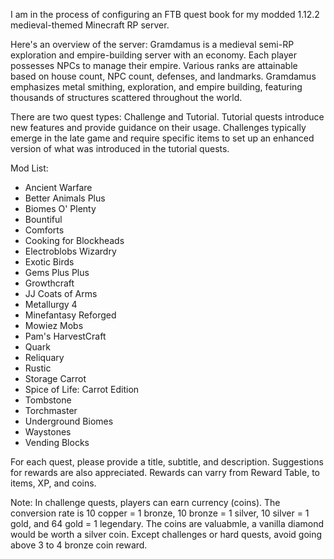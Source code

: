 I am in the process of configuring an FTB quest book for my modded 1.12.2 medieval-themed Minecraft RP server.

Here's an overview of the server:
Gramdamus is a medieval semi-RP exploration and empire-building server with an economy. Each player possesses NPCs to manage their empire. Various ranks are attainable based on house count, NPC count, defenses, and landmarks. Gramdamus emphasizes metal smithing, exploration, and empire building, featuring thousands of structures scattered throughout the world.

There are two quest types: Challenge and Tutorial.
Tutorial quests introduce new features and provide guidance on their usage.
Challenges typically emerge in the late game and require specific items to set up an enhanced version of what was introduced in the tutorial quests.

Mod List:
- Ancient Warfare
- Better Animals Plus
- Biomes O' Plenty
- Bountiful
- Comforts
- Cooking for Blockheads
- Electroblobs Wizardry
- Exotic Birds
- Gems Plus Plus
- Growthcraft
- JJ Coats of Arms
- Metallurgy 4
- Minefantasy Reforged
- Mowiez Mobs
- Pam's HarvestCraft
- Quark
- Reliquary
- Rustic
- Storage Carrot
- Spice of Life: Carrot Edition
- Tombstone
- Torchmaster
- Underground Biomes
- Waystones
- Vending Blocks



For each quest, please provide a title, subtitle, and description. Suggestions for rewards are also appreciated. Rewards can varry from Reward Table, to items, XP, and coins.

Note: In challenge quests, players can earn currency (coins). The conversion rate is 10 copper = 1 bronze, 10 bronze = 1 silver, 10 silver = 1 gold, and 64 gold = 1 legendary.
The coins are valuabmle, a vanilla diamond would be worth a silver coin. Except challenges or hard quests, avoid going above 3 to 4 bronze coin reward.